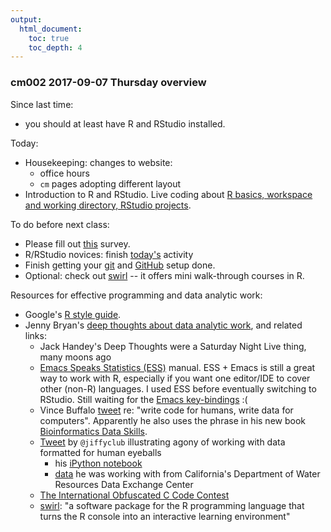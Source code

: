 ```yaml
---
output:
  html_document:
    toc: true
    toc_depth: 4
---
```


### cm002 2017-09-07 Thursday overview

Since last time: 

- you should at least have R and RStudio installed.

Today:

- Housekeeping: changes to website:
    - office hours
    - `cm` pages adopting different layout
- Introduction to R and RStudio. Live coding about [R basics, workspace and working directory, RStudio projects](block002_hello-r-workspace-wd-project.html).

To do before next class:

- Please fill out [this](https://goo.gl/forms/dBcmAvIuEsXzxU7D2) survey.
- R/RStudio novices: finish [today's](block002_hello-r-workspace-wd-project.html) activity
- Finish getting your [git](http://happygitwithr.com/install-git.html) and [GitHub](http://happygitwithr.com/github-acct.html) setup done.
- Optional: check out [swirl](http://swirlstats.com) -- it offers mini walk-through courses in R.

Resources for effective programming and data analytic work:

- Google's [R style guide](https://google.github.io/styleguide/Rguide.xml).
- Jenny Bryan's [deep thoughts about data analytic work](https://www.slideshare.net/jenniferbryan5811/cm002-deep-thoughts), and related links:
    * Jack Handey's Deep Thoughts were a Saturday Night Live thing, many moons ago
    * [Emacs Speaks Statistics (ESS)](http://ess.r-project.org) manual. ESS + Emacs is still a great way to work with R, especially if you want one editor/IDE to cover other (non-R) languages. I used ESS before eventually switching to RStudio. Still waiting for the [Emacs key-bindings](https://support.rstudio.com/hc/communities/public/questions/200757977-Emacs-key-bindings-again-) :(
    * Vince Buffalo [tweet](https://twitter.com/vsbuffalo/status/358699162679787521) re: "write code for humans, write data for computers". Apparently he also uses the phrase in his new book [Bioinformatics Data Skills](http://shop.oreilly.com/product/0636920030157.do).
    * [Tweet](https://twitter.com/jiffyclub/status/508761376488030208) by `@jiffyclub` illustrating agony of working with data formatted for human eyeballs
        - his [iPython notebook](http://nbviewer.ipython.org/github/abostroem/2014-09-10-LBL/blob/master/pandas/load_precip_data.ipynb)
        - [data](http://cdec.water.ca.gov/cgi-progs/reports/PRECIPOUT.2011) he was working with from California's Department of Water Resources Data Exchange Center
    * [The International Obfuscated C Code Contest](http://www.ioccc.org)
    * [swirl](http://swirlstats.com): "a software package for the R programming language that turns the R console into an interactive learning environment"
